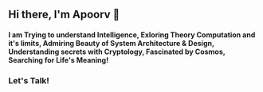 ## Hi there, I'm Apoorv 👋

#### I am Trying to understand Intelligence, Exloring Theory Computation and it's limits, Admiring Beauty of System Architecture & Design, Understanding secrets with Cryptology, Fascinated by Cosmos, Searching for Life's Meaning!

### Let's Talk!
